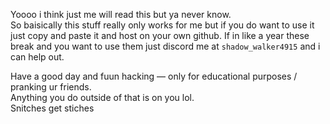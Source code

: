 Yoooo i think just me will read this but ya never know.  
So baisically this stuff really only works for me but if you do want to use it just copy and paste it and host on your own github. If in like a year these break and you want to use them just discord me at `shadow_walker4915` and i can help out.

Have a good day and fuun hacking — only for educational purposes / pranking ur friends.  
Anything you do outside of that is on you lol.  
Snitches get stiches
